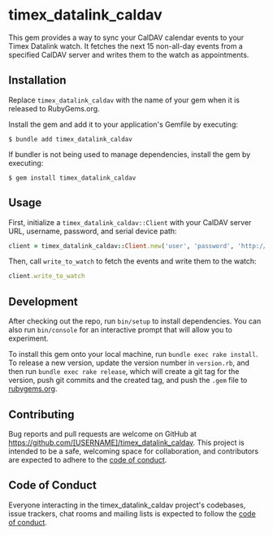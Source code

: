 # timex_datalink_caldav

This gem provides a way to sync your CalDAV calendar events to your Timex Datalink watch. It fetches the next 15 non-all-day events from a specified CalDAV server and writes them to the watch as appointments.

## Installation

Replace `timex_datalink_caldav` with the name of your gem when it is released to RubyGems.org. 

Install the gem and add it to your application's Gemfile by executing:

    $ bundle add timex_datalink_caldav

If bundler is not being used to manage dependencies, install the gem by executing:

    $ gem install timex_datalink_caldav

## Usage

First, initialize a `timex_datalink_caldav::Client` with your CalDAV server URL, username, password, and serial device path:

```ruby
client = timex_datalink_caldav::Client.new('user', 'password', 'http://yourserver.com:8008/calendars/users/user1/calendar/', '/dev/ttyACM0')
```

Then, call `write_to_watch` to fetch the events and write them to the watch:

```ruby
client.write_to_watch
```

## Development

After checking out the repo, run `bin/setup` to install dependencies. You can also run `bin/console` for an interactive prompt that will allow you to experiment.

To install this gem onto your local machine, run `bundle exec rake install`. To release a new version, update the version number in `version.rb`, and then run `bundle exec rake release`, which will create a git tag for the version, push git commits and the created tag, and push the `.gem` file to [rubygems.org](https://rubygems.org).

## Contributing

Bug reports and pull requests are welcome on GitHub at https://github.com/[USERNAME]/timex_datalink_caldav. This project is intended to be a safe, welcoming space for collaboration, and contributors are expected to adhere to the [code of conduct](https://github.com/[USERNAME]/timex_datalink_caldav/blob/master/CODE_OF_CONDUCT.md).

## Code of Conduct

Everyone interacting in the timex_datalink_caldav project's codebases, issue trackers, chat rooms and mailing lists is expected to follow the [code of conduct](https://github.com/[USERNAME]/timex_datalink_caldav/blob/master/CODE_OF_CONDUCT.md).